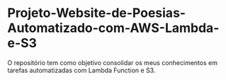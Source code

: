 # Projeto-Website-de-Poesias-Automatizado-com-AWS-Lambda-e-S3
O repositório tem como objetivo consolidar os meus conhecimentos em tarefas automatizadas com Lambda Function e S3.
